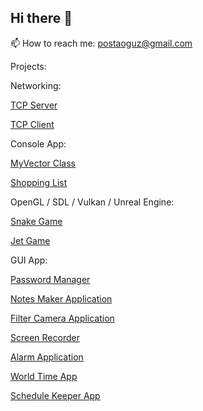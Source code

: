 ## Hi there 👋

📫 How to reach me: postaoguz@gmail.com

Projects:

Networking:

[TCP Server](https://github.com/itsoguz/cppTutorial2/tree/main/301tcpServer)

[TCP Client](https://github.com/itsoguz/cppTutorial2/tree/main/302tcpClient)

Console App:

[MyVector Class](https://github.com/itsoguz/cppTutorialOOP/tree/main/004MyVectorClass)

[Shopping List](https://github.com/itsoguz/cppTutorial2/tree/main/030fstream)

OpenGL / SDL / Vulkan / Unreal Engine:

[Snake Game](https://github.com/itsoguz/cppSnakeGame)

[Jet Game](https://github.com/itsoguz/jetGame)

GUI App:

[Password Manager](https://github.com/itsoguz/qtPass)

[Notes Maker Application](https://github.com/itsoguz/qtNotes)

[Filter Camera Application](https://github.com/itsoguz/qtFilterCam)

[Screen Recorder](https://github.com/itsoguz/qtRec)

[Alarm Application](https://github.com/itsoguz/qtAlarm)

[World Time App](https://github.com/itsoguz/qtTimeZones)

[Schedule Keeper App](https://github.com/itsoguz/qtScheduler)

<!--
**itsoguz/itsoguz** is a ✨ _special_ ✨ repository because its `README.md` (this file) appears on your GitHub profile.

Here are some ideas to get you started:

- 🔭 I’m currently working on ...
- 🌱 I’m currently learning ...
- 👯 I’m looking to collaborate on ...
- 🤔 I’m looking for help with ...
- 💬 Ask me about ...
- 📫 How to reach me: ...
- 😄 Pronouns: ...
- ⚡ Fun fact: ...
-->
